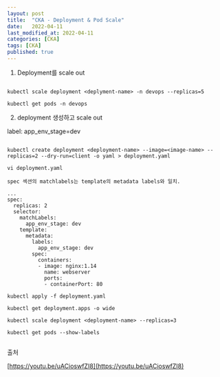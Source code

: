 ```yaml
---
layout: post
title:  "CKA - Deployment & Pod Scale"
date:   2022-04-11
last_modified_at: 2022-04-11
categories: [CKA]
tags: [CKA]
published: true
---
```


1. Deployment를 scale out

```shell

kubectl scale deployment <deplyment-name> -n devops --replicas=5

kubectl get pods -n devops

```

2. deployment 생성하고 scale out

label: app_env_stage=dev

```shell

kubectl create deployment <deployment-name> --image=<image-name> --replicas=2 --dry-run=client -o yaml > deployment.yaml

vi deployment.yaml

spec 섹션의 matchlabels는 template의 metadata labels와 일치.

...
spec:
  replicas: 2
  selector:
    matchLabels:
      app_env_stage: dev
    template:
      metadata:
        labels:
          app_env_stage: dev
        spec:
          containers:
          - image: nginx:1.14
            name: webserver
            ports:
            - containerPort: 80

kubectl apply -f deployment.yaml

kubectl get deployment.apps -o wide

kubectl scale deployment <deployment-name> --replicas=3

kubectl get pods --show-labels


```

출처

[https://youtu.be/uACioswfZI8](https://youtu.be/uACioswfZI8)